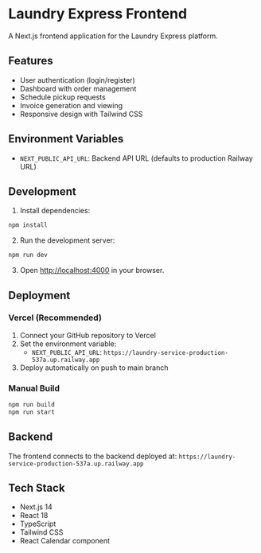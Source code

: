 # Laundry Express Frontend

A Next.js frontend application for the Laundry Express platform.

## Features

- User authentication (login/register)
- Dashboard with order management
- Schedule pickup requests
- Invoice generation and viewing
- Responsive design with Tailwind CSS

## Environment Variables

- `NEXT_PUBLIC_API_URL`: Backend API URL (defaults to production Railway URL)

## Development

1. Install dependencies:
```bash
npm install
```

2. Run the development server:
```bash
npm run dev
```

3. Open [http://localhost:4000](http://localhost:4000) in your browser.

## Deployment

### Vercel (Recommended)

1. Connect your GitHub repository to Vercel
2. Set the environment variable:
   - `NEXT_PUBLIC_API_URL`: `https://laundry-service-production-537a.up.railway.app`
3. Deploy automatically on push to main branch

### Manual Build

```bash
npm run build
npm run start
```

## Backend

The frontend connects to the backend deployed at:
`https://laundry-service-production-537a.up.railway.app`

## Tech Stack

- Next.js 14
- React 18
- TypeScript
- Tailwind CSS
- React Calendar component 
